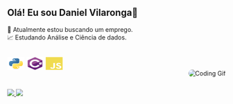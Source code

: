 ## Olá! Eu sou Daniel Vilaronga👋

:handshake: Atualmente estou buscando um emprego.  
:chart_with_upwards_trend: Estudando Análise e Ciência de dados.

<div style="display: flex; align-items: center; justify-content: space-between; gap: 20px; flex-wrap: wrap;">

  <!-- Bloco da esquerda: ícones e redes -->
  <div>
    <div style="display: inline_block; margin-bottom: 10px;"><br>
      <img align="center" alt="Python" height="30" width="40" src="https://raw.githubusercontent.com/devicons/devicon/master/icons/python/python-original.svg">
      <img align="center" alt="Csharp" height="30" width="40" src="https://raw.githubusercontent.com/devicons/devicon/master/icons/csharp/csharp-original.svg">
      <img align="center" alt="Javascript" height="30" width="40" src="https://raw.githubusercontent.com/devicons/devicon/master/icons/javascript/javascript-plain.svg">
    </div>
    <br><br>
    <div> 
      <a href="mailto:danivilaronga@gmail.com">
        <img src="https://img.shields.io/badge/-Gmail-%23333?style=for-the-badge&logo=gmail&logoColor=white" target="_blank">
      </a>
      <a href="https://www.linkedin.com/in/daniel-silva-vilaronga-368247300/" target="_blank">
        <img src="https://img.shields.io/badge/-LinkedIn-%230077B5?style=for-the-badge&logo=linkedin&logoColor=white" target="_blank">
      </a> 
    </div>
  </div>

  <!-- GIF na direita -->
  <img src="https://media.giphy.com/media/qgQUggAC3Pfv687qPC/giphy.gif" 
       alt="Coding Gif" 
       width="250" 
       style="border-radius: 15px;" />

</div>

